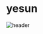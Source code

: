 # yesun

![header](https://capsule-render.vercel.app/api?color=gradient&customColorList=0,2,2,5,30&text=Hello%World!)
